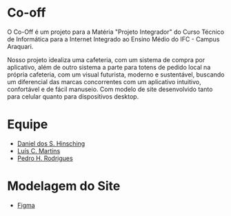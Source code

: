 # Co-off

O Co-Off é um projeto para a Matéria "Projeto Integrador" do Curso Técnico de Informática para a Internet Integrado ao Ensino Médio do IFC - Campus Araquari.

Nosso projeto idealiza uma cafeteria, com um sistema de compra por aplicativo, além de outro sistema a parte para totens de pedido local na própria cafeteria, com um visual futurista, moderno e sustentável, buscando um diferencial das marcas concorrentes com um aplicativo intuitivo, confortável e de fácil manuseio. Com modelo de site desenvolvido tanto para celular quanto para dispositivos desktop.  

# Equipe
- [Daniel dos S. Hinsching](https://github.com/danielhinsching)
- [Luís C. Martins](https://github.com/luisc5martins)
- [Pedro H. Rodrigues](https://github.com/Pedro-Black)

# Modelagem do Site
- [Figma](https://www.figma.com/design/4KGm9x548bnGQ26hYb6Y7O/Co-Off?node-id=0-1&t=bMPAWxi9MlNdqUfH-1)
